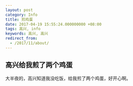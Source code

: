 ```yaml
---
layout: post
category: Info
title: 煎鸡蛋
date: 2017-04-19 15:55:24.000000000 +08:00
tags: 高兴, info
keywords: 高兴, 高兴
redirect_from:
  - /2017/11/about/
---
```


## 高兴给我煎了两个鸡蛋
大半夜的，高兴知道我没吃饭，给我煎了两个鸡蛋，好开心啊。




